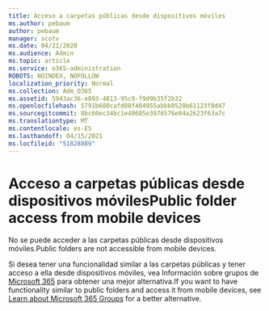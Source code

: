 ```yaml
---
title: Acceso a carpetas públicas desde dispositivos móviles
ms.author: pebaum
author: pebaum
manager: scotv
ms.date: 04/21/2020
ms.audience: Admin
ms.topic: article
ms.service: o365-administration
ROBOTS: NOINDEX, NOFOLLOW
localization_priority: Normal
ms.collection: Adm_O365
ms.assetid: 5943ac36-e093-4813-95c9-f9d9b35f2b32
ms.openlocfilehash: 5791b680cafd88f404955abbb0528b61123f8d47
ms.sourcegitcommit: 8bc60ec34bc1e40685e3976576e04a2623f63a7c
ms.translationtype: MT
ms.contentlocale: es-ES
ms.lasthandoff: 04/15/2021
ms.locfileid: "51828889"
---
```

# <a name="public-folder-access-from-mobile-devices"></a><span data-ttu-id="a08b9-102">Acceso a carpetas públicas desde dispositivos móviles</span><span class="sxs-lookup"><span data-stu-id="a08b9-102">Public folder access from mobile devices</span></span>

<span data-ttu-id="a08b9-103">No se puede acceder a las carpetas públicas desde dispositivos móviles.</span><span class="sxs-lookup"><span data-stu-id="a08b9-103">Public folders are not accessible from mobile devices.</span></span>
  
<span data-ttu-id="a08b9-104">Si desea tener una funcionalidad similar a las carpetas públicas y tener acceso a ella desde dispositivos móviles, vea Información sobre grupos de [Microsoft 365](https://support.office.com/article/learn-about-office-365-groups-b565caa1-5c40-40ef-9915-60fdb2d97fa2) para obtener una mejor alternativa.</span><span class="sxs-lookup"><span data-stu-id="a08b9-104">If you want to have functionality similar to public folders and access it from mobile devices, see [Learn about Microsoft 365 Groups](https://support.office.com/article/learn-about-office-365-groups-b565caa1-5c40-40ef-9915-60fdb2d97fa2) for a better alternative.</span></span>
  